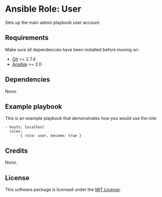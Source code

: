# Ansible Role: User

Sets up the main admin playbook user account.

## Requirements

Make sure all dependencies have been installed before moving on:

* [Git](https://git-scm.com/) >= 2.7.4
* [Ansible](https://www.ansible.com/) >= 2.0

## Dependencies

None.

## Example playbook

This is an example playbook that demonstrates how you would use the role:

    - hosts: localhost
      roles:
         - { role: user, become: true }

## Credits

None.

## License

This software package is licensed under the [MIT License](https://opensource.org/licenses/MIT).
